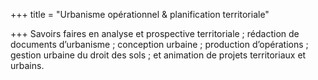 +++
title = "Urbanisme opérationnel & planification territoriale"

+++
Savoirs faires en analyse et prospective territoriale ; rédaction de documents d’urbanisme ; conception urbaine ; production d’opérations ; gestion urbaine du droit des sols ; et animation de projets territoriaux et urbains.